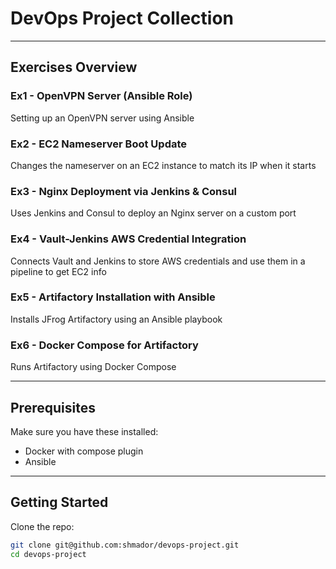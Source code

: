 # DevOps Project Collection

---

## Exercises Overview

### Ex1 - OpenVPN Server (Ansible Role)
Setting up an OpenVPN server using Ansible

### Ex2 - EC2 Nameserver Boot Update
Changes the nameserver on an EC2 instance to match its IP when it starts

### Ex3 - Nginx Deployment via Jenkins & Consul
Uses Jenkins and Consul to deploy an Nginx server on a custom port

### Ex4 - Vault-Jenkins AWS Credential Integration
Connects Vault and Jenkins to store AWS credentials and use them in a pipeline to get EC2 info

### Ex5 - Artifactory Installation with Ansible
Installs JFrog Artifactory using an Ansible playbook

### Ex6 - Docker Compose for Artifactory
Runs Artifactory using Docker Compose

---

## Prerequisites

Make sure you have these installed:

- Docker with compose plugin
- Ansible

---

## Getting Started

Clone the repo:

```bash
git clone git@github.com:shmador/devops-project.git
cd devops-project

